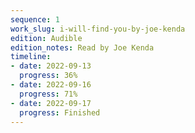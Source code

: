 ```yaml
---
sequence: 1
work_slug: i-will-find-you-by-joe-kenda
edition: Audible
edition_notes: Read by Joe Kenda
timeline:
- date: 2022-09-13
  progress: 36%
- date: 2022-09-16
  progress: 71%
- date: 2022-09-17
  progress: Finished
---
```


